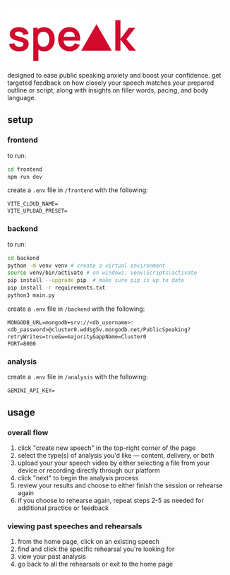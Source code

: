 ![speak logo](./frontend/src/assets/speak-full.svg)

designed to ease public speaking anxiety and boost your confidence. get targeted feedback on how closely your speech matches your prepared outline or script, along with insights on filler words, pacing, and body language.

## setup

### frontend

to run:

```bash
cd frontend
npm run dev
```

create a `.env` file in `/frontend` with the following:

```env
VITE_CLOUD_NAME=
VITE_UPLOAD_PRESET=
```

### backend

to run:

```bash
cd backend
python -m venv venv # create a virtual environment
source venv/bin/activate # on windows: venv\Scripts\activate
pip install --upgrade pip  # make sure pip is up to date
pip install -r requirements.txt
python3 main.py
```

create a `.env` file in `/backend` with the following:

```env
MONGODB_URL=mongodb+srv://<db_username>:<db_password>@cluster0.wddsg5v.mongodb.net/PublicSpeaking?retryWrites=true&w=majority&appName=Cluster0
PORT=8000
```

### analysis

create a `.env` file in `/analysis` with the following:

```env
GEMINI_API_KEY=
```

## usage

### overall flow

1. click "create new speech" in the top-right corner of the page
2. select the type(s) of analysis you'd like — content, delivery, or both
3. upload your your speech video by either selecting a file from your device or recording directly through our platform
4. click "next" to begin the analysis process
5. review your results and choose to either finish the session or rehearse again
6. if you choose to rehearse again, repeat steps 2-5 as needed for additional practice or feedback

### viewing past speeches and rehearsals

1. from the home page, click on an existing speech
2. find and click the specific rehearsal you're looking for
3. view your past analysis
4. go back to all the rehearsals or exit to the home page
